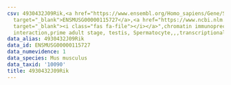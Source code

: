 ```yaml
---
csv: 4930432J09Rik,<a href="https://www.ensembl.org/Homo_sapiens/Gene/Summary?db=core;g=ENSMUSG00000115727"
  target="_blank">ENSMUSG00000115727</a>,<a href="https://www.ncbi.nlm.nih.gov/pubmed/25450459"
  target="_blank"><i class="fas fa-file"></i></a>",chromatin immunoprecipitation assay,direct
  interaction,prime adult stage, testis, Spermatocyte,,,transcriptional regulation,
data_alias: 4930432J09Rik
data_id: ENSMUSG00000115727
data_numevidence: 1
data_species: Mus musculus
data_taxid: '10090'
title: 4930432J09Rik
---
```

